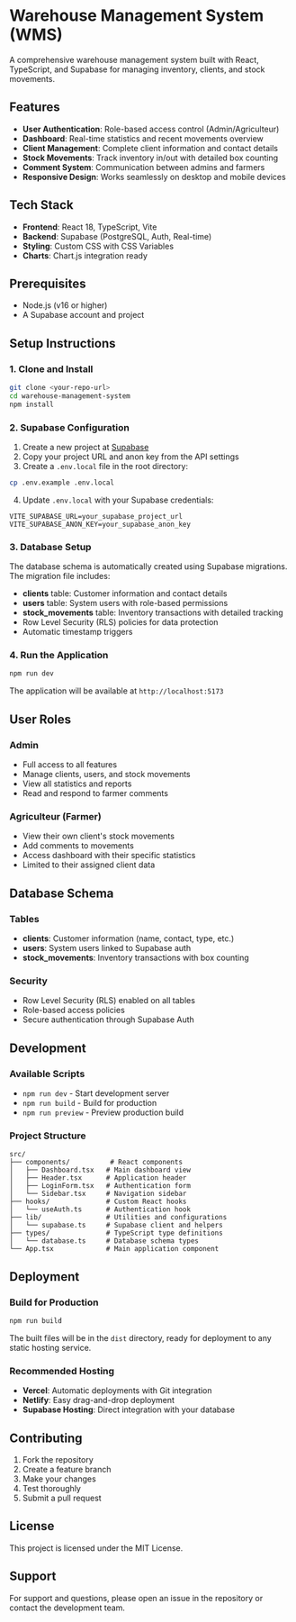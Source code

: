 # Warehouse Management System (WMS)

A comprehensive warehouse management system built with React, TypeScript, and Supabase for managing inventory, clients, and stock movements.

## Features

- **User Authentication**: Role-based access control (Admin/Agriculteur)
- **Dashboard**: Real-time statistics and recent movements overview
- **Client Management**: Complete client information and contact details
- **Stock Movements**: Track inventory in/out with detailed box counting
- **Comment System**: Communication between admins and farmers
- **Responsive Design**: Works seamlessly on desktop and mobile devices

## Tech Stack

- **Frontend**: React 18, TypeScript, Vite
- **Backend**: Supabase (PostgreSQL, Auth, Real-time)
- **Styling**: Custom CSS with CSS Variables
- **Charts**: Chart.js integration ready

## Prerequisites

- Node.js (v16 or higher)
- A Supabase account and project

## Setup Instructions

### 1. Clone and Install

```bash
git clone <your-repo-url>
cd warehouse-management-system
npm install
```

### 2. Supabase Configuration

1. Create a new project at [Supabase](https://supabase.com)
2. Copy your project URL and anon key from the API settings
3. Create a `.env.local` file in the root directory:

```bash
cp .env.example .env.local
```

4. Update `.env.local` with your Supabase credentials:

```env
VITE_SUPABASE_URL=your_supabase_project_url
VITE_SUPABASE_ANON_KEY=your_supabase_anon_key
```

### 3. Database Setup

The database schema is automatically created using Supabase migrations. The migration file includes:

- **clients** table: Customer information and contact details
- **users** table: System users with role-based permissions
- **stock_movements** table: Inventory transactions with detailed tracking
- Row Level Security (RLS) policies for data protection
- Automatic timestamp triggers

### 4. Run the Application

```bash
npm run dev
```

The application will be available at `http://localhost:5173`

## User Roles

### Admin
- Full access to all features
- Manage clients, users, and stock movements
- View all statistics and reports
- Read and respond to farmer comments

### Agriculteur (Farmer)
- View their own client's stock movements
- Add comments to movements
- Access dashboard with their specific statistics
- Limited to their assigned client data

## Database Schema

### Tables

- **clients**: Customer information (name, contact, type, etc.)
- **users**: System users linked to Supabase auth
- **stock_movements**: Inventory transactions with box counting

### Security

- Row Level Security (RLS) enabled on all tables
- Role-based access policies
- Secure authentication through Supabase Auth

## Development

### Available Scripts

- `npm run dev` - Start development server
- `npm run build` - Build for production
- `npm run preview` - Preview production build

### Project Structure

```
src/
├── components/          # React components
│   ├── Dashboard.tsx   # Main dashboard view
│   ├── Header.tsx      # Application header
│   ├── LoginForm.tsx   # Authentication form
│   └── Sidebar.tsx     # Navigation sidebar
├── hooks/              # Custom React hooks
│   └── useAuth.ts      # Authentication hook
├── lib/                # Utilities and configurations
│   └── supabase.ts     # Supabase client and helpers
├── types/              # TypeScript type definitions
│   └── database.ts     # Database schema types
└── App.tsx             # Main application component
```

## Deployment

### Build for Production

```bash
npm run build
```

The built files will be in the `dist` directory, ready for deployment to any static hosting service.

### Recommended Hosting

- **Vercel**: Automatic deployments with Git integration
- **Netlify**: Easy drag-and-drop deployment
- **Supabase Hosting**: Direct integration with your database

## Contributing

1. Fork the repository
2. Create a feature branch
3. Make your changes
4. Test thoroughly
5. Submit a pull request

## License

This project is licensed under the MIT License.

## Support

For support and questions, please open an issue in the repository or contact the development team.